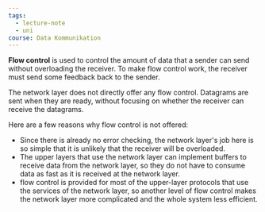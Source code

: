 ```yaml
---
tags:
  - lecture-note
  - uni
course: Data Kommunikation
---
```

**Flow control** is used to control the amount of data that a sender can send without overloading the receiver.
To make flow control work, the receiver must send some feedback back to the sender.

The network layer does not directly offer any flow control.
Datagrams are sent when they are ready, without focusing on whether the receiver can receive the datagrams.

Here are a few reasons why flow control is not offered:
* Since there is already no error checking, the network layer's job here is so simple that it is unlikely that the receiver will be overloaded.
* The upper layers that use the network layer can implement buffers to receive data from the network layer, so they do not have to consume data as fast as it is received at the network layer.
* flow control is provided for most of the upper-layer protocols that use the services of the network layer, so another level of flow control makes the network layer more complicated and the whole system less efficient.